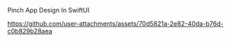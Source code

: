 Pinch App Design In SwiftUI

https://github.com/user-attachments/assets/70d5821a-2e82-40da-b76d-c0b829b28aea

